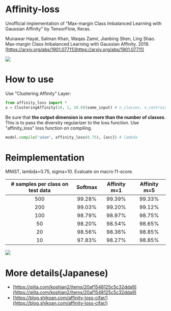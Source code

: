 # Affinity-loss
Unofficial implementation of "Max-margin Class Imbalanced Learning with Gaussian Affinity" by TensorFlow, Keras.

Munawar Hayat, Salman Khan, Waqas Zamir, Jianbing Shen, Ling Shao. Max-margin Class Imbalanced Learning with Gaussian Affinity. 2019. [https://arxiv.org/abs/1901.07711](https://arxiv.org/abs/1901.07711)

![](https://github.com/koshian2/affinity-loss/blob/master/images/affinity_loss.png)

# How to use
Use "Clustering Affinity" Layer:

```python
from affinity_loss import *
x = ClusteringAffinity(10, 1, 10.0)(some_input) # n_classes, n_centroids, sigma
```

Be sure that **the output dimension is one more than the number of classes**. This is to pass the diversity regularizer to the loss function. Use "affinity_loss" loss function on compiling.

```python
model.compile("adam", affinity_loss(0.75), [acc]) # lambda
```


# Reimplementation
MNIST, lambda=0.75, sigma=10. Evaluate on macro f1-score.

| # samples per class on test data | Softmax | Affinity m=1 | Affinity m=5 |
|:--------------------------------:|:-------:|:------------:|:------------:|
|                500               |  99.28% |    99.39%    |    99.33%    |
|                200               |  99.03% |    99.20%    |    99.12%    |
|                100               |  98.79% |    98.97%    |    98.75%    |
|                50                |  98.20% |    98.54%    |    98.65%    |
|                20                |  98.56% |    98.36%    |    98.85%    |
|                10                |  97.83% |    98.27%    |    98.85%    |

![](https://github.com/koshian2/affinity-loss/blob/master/images/affinity_09.png)

# More details(Japanese)
* [https://qiita.com/koshian2/items/20af1548125c5c32dda9](https://qiita.com/koshian2/items/20af1548125c5c32dda9)
* [https://blog.shikoan.com/affinity-loss-cifar/](https://blog.shikoan.com/affinity-loss-cifar/)
